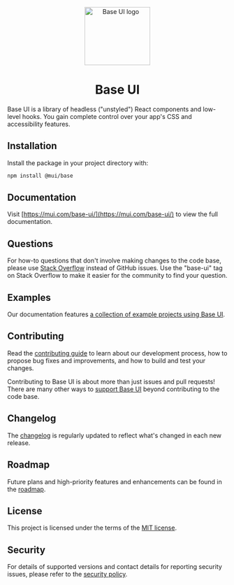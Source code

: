 <!-- markdownlint-disable-next-line -->
<p align="center">
  <a href="https://mui.com/base-ui/" rel="noopener" target="_blank"><img width="150" height="133" src="https://mui.com/static/logo.svg" alt="Base UI logo"></a>
</p>

<h1 align="center">Base UI</h1>

Base UI is a library of headless ("unstyled") React components and low-level hooks. You gain complete control over your app's CSS and accessibility features.

## Installation

Install the package in your project directory with:

```bash
npm install @mui/base
```

## Documentation

<!-- #default-branch-switch -->

Visit [https://mui.com/base-ui/](https://mui.com/base-ui/) to view the full documentation.

## Questions

For how-to questions that don't involve making changes to the code base, please use [Stack Overflow](https://stackoverflow.com/questions/tagged/base-ui) instead of GitHub issues.
Use the "base-ui" tag on Stack Overflow to make it easier for the community to find your question.

## Examples

Our documentation features [a collection of example projects using Base UI](https://github.com/mui/material-ui/tree/master/examples).

## Contributing

Read the [contributing guide](/CONTRIBUTING.md) to learn about our development process, how to propose bug fixes and improvements, and how to build and test your changes.

Contributing to Base UI is about more than just issues and pull requests!
There are many other ways to [support Base UI](https://mui.com/material-ui/getting-started/faq/#mui-is-awesome-how-can-i-support-the-project) beyond contributing to the code base.

## Changelog

The [changelog](https://github.com/mui/material-ui/releases) is regularly updated to reflect what's changed in each new release.

## Roadmap

Future plans and high-priority features and enhancements can be found in the [roadmap](https://mui.com/material-ui/discover-more/roadmap/).

## License

This project is licensed under the terms of the
[MIT license](/LICENSE).

## Security

For details of supported versions and contact details for reporting security issues, please refer to the [security policy](https://github.com/mui/material-ui/security/policy).
